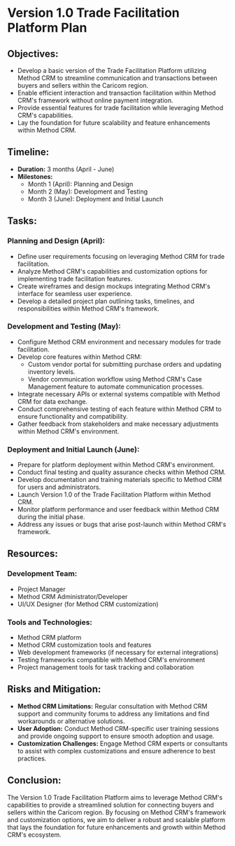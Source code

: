 # Version 1.0 Trade Facilitation Platform Plan

## Objectives:

- Develop a basic version of the Trade Facilitation Platform utilizing Method CRM to streamline communication and transactions between buyers and sellers within the Caricom region.
- Enable efficient interaction and transaction facilitation within Method CRM's framework without online payment integration.
- Provide essential features for trade facilitation while leveraging Method CRM's capabilities.
- Lay the foundation for future scalability and feature enhancements within Method CRM.

## Timeline:

- **Duration:** 3 months (April - June)
- **Milestones:**
  - Month 1 (April): Planning and Design
  - Month 2 (May): Development and Testing
  - Month 3 (June): Deployment and Initial Launch

## Tasks:

### Planning and Design (April):

- Define user requirements focusing on leveraging Method CRM for trade facilitation.
- Analyze Method CRM's capabilities and customization options for implementing trade facilitation features.
- Create wireframes and design mockups integrating Method CRM's interface for seamless user experience.
- Develop a detailed project plan outlining tasks, timelines, and responsibilities within Method CRM's framework.

### Development and Testing (May):

- Configure Method CRM environment and necessary modules for trade facilitation.
- Develop core features within Method CRM:
  - Custom vendor portal for submitting purchase orders and updating inventory levels.
  - Vendor communication workflow using Method CRM's Case Management feature to automate communication processes.
- Integrate necessary APIs or external systems compatible with Method CRM for data exchange.
- Conduct comprehensive testing of each feature within Method CRM to ensure functionality and compatibility.
- Gather feedback from stakeholders and make necessary adjustments within Method CRM's environment.

### Deployment and Initial Launch (June):

- Prepare for platform deployment within Method CRM's environment.
- Conduct final testing and quality assurance checks within Method CRM.
- Develop documentation and training materials specific to Method CRM for users and administrators.
- Launch Version 1.0 of the Trade Facilitation Platform within Method CRM.
- Monitor platform performance and user feedback within Method CRM during the initial phase.
- Address any issues or bugs that arise post-launch within Method CRM's framework.

## Resources:

### Development Team:

- Project Manager
- Method CRM Administrator/Developer
- UI/UX Designer (for Method CRM customization)

### Tools and Technologies:

- Method CRM platform
- Method CRM customization tools and features
- Web development frameworks (if necessary for external integrations)
- Testing frameworks compatible with Method CRM's environment
- Project management tools for task tracking and collaboration

## Risks and Mitigation:

- **Method CRM Limitations:** Regular consultation with Method CRM support and community forums to address any limitations and find workarounds or alternative solutions.
- **User Adoption:** Conduct Method CRM-specific user training sessions and provide ongoing support to ensure smooth adoption and usage.
- **Customization Challenges:** Engage Method CRM experts or consultants to assist with complex customizations and ensure adherence to best practices.

## Conclusion:

The Version 1.0 Trade Facilitation Platform aims to leverage Method CRM's capabilities to provide a streamlined solution for connecting buyers and sellers within the Caricom region. By focusing on Method CRM's framework and customization options, we aim to deliver a robust and scalable platform that lays the foundation for future enhancements and growth within Method CRM's ecosystem.
